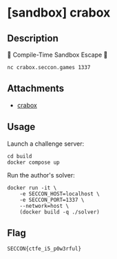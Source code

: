 # [sandbox] crabox

## Description

🦀 Compile-Time Sandbox Escape 🦀

```
nc crabox.seccon.games 1337
```

## Attachments

- [crabox](files/crabox)

## Usage

Launch a challenge server:

```
cd build
docker compose up
```

Run the author's solver:

```
docker run -it \
    -e SECCON_HOST=localhost \
    -e SECCON_PORT=1337 \
    --network=host \
    (docker build -q ./solver)
```

## Flag

```
SECCON{ctfe_i5_p0w3rful}
```
